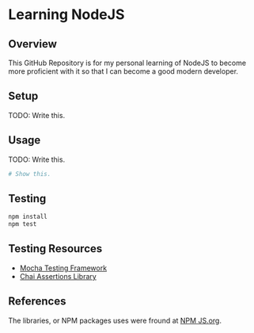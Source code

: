 # Learning NodeJS

## Overview

This GitHub Repository is for my personal learning of NodeJS to become more
proficient with it so that I can become a good modern developer.

## Setup

TODO: Write this.

## Usage

TODO: Write this.

```bash
# Show this.
```

## Testing

```bash
npm install
npm test
```

## Testing Resources

* [Mocha Testing Framework](https://mochajs.org)
* [Chai Assertions Library](https://www.chaijs.com)

## References

The libraries, or NPM packages uses were fround at [NPM JS.org](https://npmjs.org).
